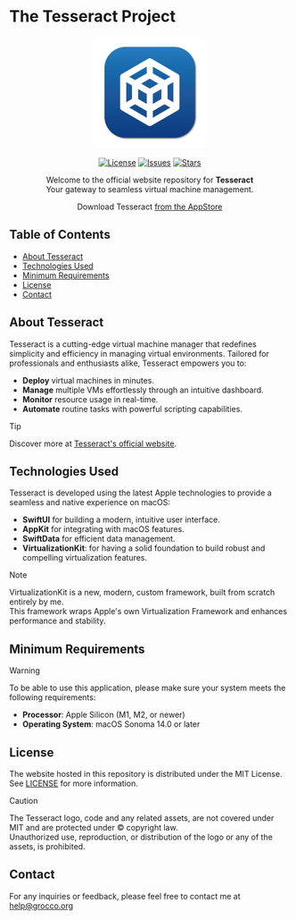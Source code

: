 # The Tesseract Project

<div align="center">
  <img src="src/img/appicon1024.png" width="200" height="200">

  [![License](https://img.shields.io/github/license/iOmega8561/TesseractProject)](LICENSE)
  [![Issues](https://img.shields.io/github/issues/iOmega8561/TesseractProject)](https://github.com/yourusername/Tesseract-website/issues)
  [![Stars](https://img.shields.io/github/stars/iOmega8561/TesseractProject)](https://github.com/yourusername/Tesseract-website/stargazers)

  <p>Welcome to the official website repository for <strong>Tesseract</strong><br>Your gateway to seamless virtual machine management.</p>

  <p>Download Tesseract <a href="https://apps.apple.com/app/tesseract/id6737772431">from the AppStore</a></p>

</div>

## Table of Contents

- [About Tesseract](#about-Tesseract)
- [Technologies Used](#technologies-used)
- [Minimum Requirements](#minimum-requirements)
- [License](#license)
- [Contact](#contact)

## About Tesseract

Tesseract is a cutting-edge virtual machine manager that redefines simplicity and efficiency in managing virtual environments. Tailored for professionals and enthusiasts alike, Tesseract empowers you to:

- **Deploy** virtual machines in minutes.
- **Manage** multiple VMs effortlessly through an intuitive dashboard.
- **Monitor** resource usage in real-time.
- **Automate** routine tasks with powerful scripting capabilities.

> [!TIP]
> Discover more at [Tesseract's official website](https://tesseract.grocco.org).

## Technologies Used

Tesseract is developed using the latest Apple technologies to provide a seamless and native experience on macOS:

- **SwiftUI** for building a modern, intuitive user interface.
- **AppKit** for integrating with macOS features.
- **SwiftData** for efficient data management.
- **VirtualizationKit**: for having a solid foundation to build robust and compelling virtualization features.

> [!NOTE]
> VirtualizationKit is a new, modern, custom framework, built from scratch entirely by me.  
> This framework wraps Apple's own Virtualization Framework and enhances performance and stability.

## Minimum Requirements

> [!WARNING]
> To be able to use this application, please make sure your system meets the following requirements:

- **Processor**: Apple Silicon (M1, M2, or newer)
- **Operating System**: macOS Sonoma 14.0 or later

## License

The website hosted in this repository is distributed under the MIT License. See [LICENSE](LICENSE) for more information.

> [!CAUTION]
> The Tesseract logo, code and any related assets, are not covered under MIT and are protected under &copy; copyright law.  
> Unauthorized use, reproduction, or distribution of the logo or any of the assets, is prohibited.

## Contact

For any inquiries or feedback, please feel free to contact me at <a href="mailto:help@grocco.org">help@grocco.org</a>
